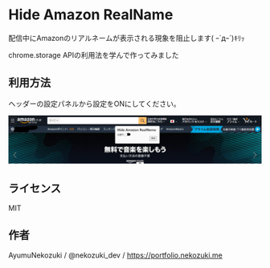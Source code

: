 # Hide Amazon RealName
配信中にAmazonのリアルネームが表示される現象を阻止します( ｰ`дｰ´)ｷﾘｯ

chrome.storage APIの利用法を学んで作ってみました

## 利用方法
ヘッダーの設定パネルから設定をONにしてください。

![](howto.png)

## ライセンス
MIT

## 作者
AyumuNekozuki / @nekozuki_dev / https://portfolio.nekozuki.me